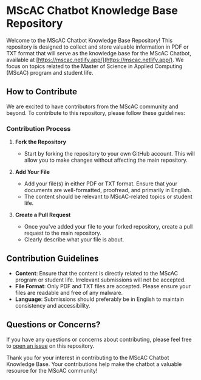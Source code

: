 # MScAC Chatbot Knowledge Base Repository

Welcome to the MScAC Chatbot Knowledge Base Repository! This repository is designed to collect and store valuable information in PDF or TXT format that will serve as the knowledge base for the MScAC Chatbot, available at [https://mscac.netlify.app/](https://mscac.netlify.app/). We focus on topics related to the Master of Science in Applied Computing (MScAC) program and student life.

## How to Contribute

We are excited to have contributors from the MScAC community and beyond. To contribute to this repository, please follow these guidelines:

### Contribution Process

1. **Fork the Repository**
   - Start by forking the repository to your own GitHub account. This will allow you to make changes without affecting the main repository.

2. **Add Your File**
   - Add your file(s) in either PDF or TXT format. Ensure that your documents are well-formatted, proofread, and primarily in English.
   - The content should be relevant to MScAC-related topics or student life.

3. **Create a Pull Request**
   - Once you've added your file to your forked repository, create a pull request to the main repository.
   - Clearly describe what your file is about.

## Contribution Guidelines

- **Content**: Ensure that the content is directly related to the MScAC program or student life. Irrelevant submissions will not be accepted.
- **File Format**: Only PDF and TXT files are accepted. Please ensure your files are readable and free of any malware.
- **Language**: Submissions should preferably be in English to maintain consistency and accessibility.


## Questions or Concerns?

If you have any questions or concerns about contributing, please feel free to [open an issue](https://github.com/yourusername/yourrepository/issues) on this repository.

Thank you for your interest in contributing to the MScAC Chatbot Knowledge Base. Your contributions help make the chatbot a valuable resource for the MScAC community!

